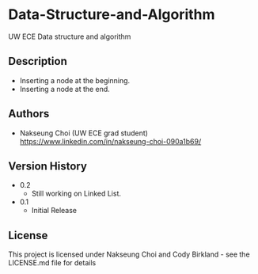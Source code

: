 # Data-Structure-and-Algorithm

UW ECE Data structure and algorithm

## Description

* Inserting a node at the beginning.
* Inserting a node at the end.

## Authors

* Nakseung Choi (UW ECE grad student) https://www.linkedin.com/in/nakseung-choi-090a1b69/

## Version History

* 0.2
    * Still working on Linked List.
* 0.1
    * Initial Release

## License

This project is licensed under Nakseung Choi and Cody Birkland - see the LICENSE.md file for details
